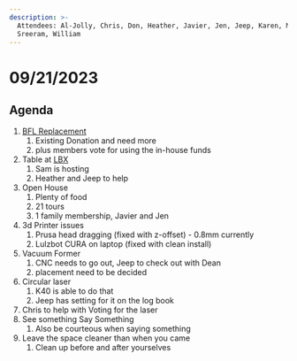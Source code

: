 ```yaml
---
description: >-
  Attendees: Al-Jolly, Chris, Don, Heather, Javier, Jen, Jeep, Karen, Mikey,
  Sreeram, William
---
```


# 09/21/2023

## Agenda

1. [BFL Replacement](https://app.slack.com/client/T046HEHJB/CRU0MGM1P)
   1. Existing Donation and need more
   2. plus members vote for using the in-house funds
2. Table at [LBX](https://tickets.lightburnexperience.com/2023)
   1. Sam is hosting
   2. Heather and Jeep to help
3. Open House
   1. Plenty of food
   2. 21 tours
   3. 1 family membership, Javier and Jen
4. 3d Printer issues
   1. Prusa head dragging (fixed with z-offset) - 0.8mm currently
   2. Lulzbot CURA on laptop (fixed with clean install)
5. Vacuum Former
   1. CNC needs to go out, Jeep to check out with Dean
   2. placement need to be decided
6. Circular laser
   1. K40 is able to do that
   2. Jeep has setting for it on the log book
7. Chris to help with Voting for the laser
8. See something Say Something
   1. Also be courteous when saying something
9. Leave the space cleaner than when you came
   1. Clean up before and after yourselves

##
